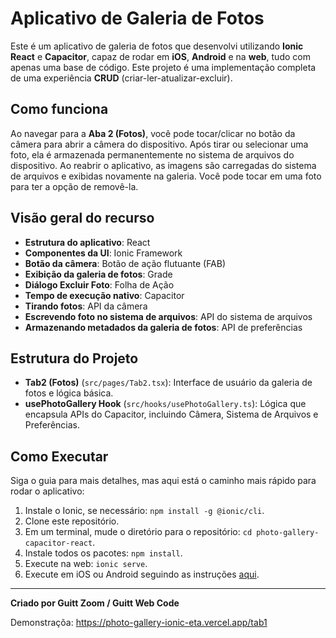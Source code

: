 # Aplicativo de Galeria de Fotos

Este é um aplicativo de galeria de fotos que desenvolvi utilizando **Ionic React** e **Capacitor**, capaz de rodar em **iOS**, **Android** e na **web**, tudo com apenas uma base de código. Este projeto é uma implementação completa de uma experiência **CRUD** (criar-ler-atualizar-excluir).

## Como funciona

Ao navegar para a **Aba 2 (Fotos)**, você pode tocar/clicar no botão da câmera para abrir a câmera do dispositivo. Após tirar ou selecionar uma foto, ela é armazenada permanentemente no sistema de arquivos do dispositivo. Ao reabrir o aplicativo, as imagens são carregadas do sistema de arquivos e exibidas novamente na galeria. Você pode tocar em uma foto para ter a opção de removê-la.

## Visão geral do recurso

- **Estrutura do aplicativo**: React
- **Componentes da UI**: Ionic Framework
- **Botão da câmera**: Botão de ação flutuante (FAB)
- **Exibição da galeria de fotos**: Grade
- **Diálogo Excluir Foto**: Folha de Ação
- **Tempo de execução nativo**: Capacitor
- **Tirando fotos**: API da câmera
- **Escrevendo foto no sistema de arquivos**: API do sistema de arquivos
- **Armazenando metadados da galeria de fotos**: API de preferências

## Estrutura do Projeto

- **Tab2 (Fotos)** (`src/pages/Tab2.tsx`): Interface de usuário da galeria de fotos e lógica básica.
- **usePhotoGallery Hook** (`src/hooks/usePhotoGallery.ts`): Lógica que encapsula APIs do Capacitor, incluindo Câmera, Sistema de Arquivos e Preferências.

## Como Executar

Siga o guia para mais detalhes, mas aqui está o caminho mais rápido para rodar o aplicativo:

1. Instale o Ionic, se necessário: `npm install -g @ionic/cli`.
2. Clone este repositório.
3. Em um terminal, mude o diretório para o repositório: `cd photo-gallery-capacitor-react`.
4. Instale todos os pacotes: `npm install`.
5. Execute na web: `ionic serve`.
6. Execute em iOS ou Android seguindo as instruções [aqui](https://ionicframework.com/docs).

---

**Criado por Guitt Zoom / Guitt Web Code**


Demonstraçõa:   https://photo-gallery-ionic-eta.vercel.app/tab1

